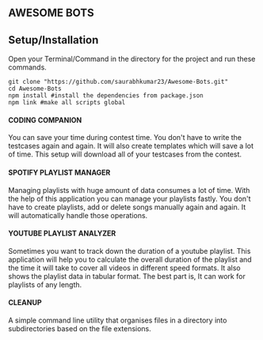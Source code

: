 ## AWESOME BOTS

## Setup/Installation
Open your Terminal/Command in the directory for the project and run these commands.
    
    git clone "https://github.com/saurabhkumar23/Awesome-Bots.git"
    cd Awesome-Bots
    npm install #install the dependencies from package.json
    npm link #make all scripts global

#### CODING COMPANION
You can save your time during contest time. You don't have to write the testcases again and again. It will also create templates which will save a lot of time. This setup will download all of your testcases from the contest.

#### SPOTIFY PLAYLIST MANAGER
Managing playlists with huge amount of data consumes a lot of time. With the help of this application you can manage your playlists fastly. You don't have to create playlists, add or delete songs manually again and again. It will automatically handle those operations. 

#### YOUTUBE PLAYLIST ANALYZER
Sometimes you want to track down the duration of a youtube playlist. This application will help you to calculate the overall duration of the playlist and the time it will take to cover all videos in different speed formats. It also shows the playlist data in tabular format. The best part is, It can work for playlists of any length.

#### CLEANUP
A simple command line utility that organises files in a directory into subdirectories based on the file extensions.

